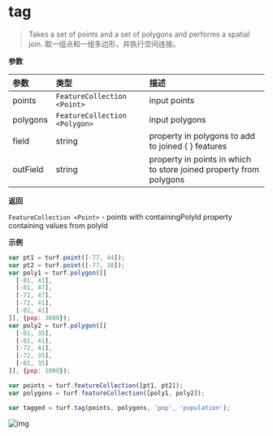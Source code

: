 # tag

> Takes a set of points and a set of polygons and performs a spatial join.
> 取一组点和一组多边形，并执行空间连接。

**参数**

| 参数     | 类型                          | 描述                                                         |
| :------- | :---------------------------- | :----------------------------------------------------------- |
| points   | `FeatureCollection <Point>`   | input points                                                 |
| polygons | `FeatureCollection <Polygon>` | input polygons                                               |
| field    | string                        | property in polygons to add to joined { } features           |
| outField | string                        | property in points in which to store joined property from polygons |

**返回**

`FeatureCollection <Point>` - points with containingPolyId property containing values from polyId

**示例**

```js
var pt1 = turf.point([-77, 44]);
var pt2 = turf.point([-77, 38]);
var poly1 = turf.polygon([[
  [-81, 41],
  [-81, 47],
  [-72, 47],
  [-72, 41],
  [-81, 41]
]], {pop: 3000});
var poly2 = turf.polygon([[
  [-81, 35],
  [-81, 41],
  [-72, 41],
  [-72, 35],
  [-81, 35]
]], {pop: 1000});

var points = turf.featureCollection([pt1, pt2]);
var polygons = turf.featureCollection([poly1, poly2]);

var tagged = turf.tag(points, polygons, 'pop', 'population');
```

![img](https://pzy-images.oss-cn-hangzhou.aliyuncs.com/img/tag.adc60a50.webp)